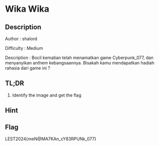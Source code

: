 # Wika Wika

## Description

Author : shalord

Difficulty : Medium

Description : 
Bocil kematian telah menamatkan game Cyberpunk_077, dan menyanyikan anthem kebangsaannya. Bisakah kamu mendapatkan hadiah rahasia dari game ini ?

## TL;DR
1. Identify the image and get the flag

## Hint 

## Flag

LEST2024{meN@MA7KAn_cY83RPUNk_077}